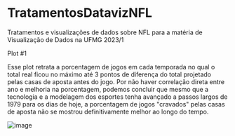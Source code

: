 # TratamentosDatavizNFL
Tratamentos e visualizações de dados sobre NFL para a matéria de Visualização de Dados na UFMG 2023/1

Plot #1

Esse plot retrata a porcentagem de jogos em cada temporada no qual o total real ficou no máximo até 3 pontos de diferença do total projetado pelas casas de aposta antes do jogo. Por não haver correlação direta entre ano e melhoria na porcentagem, podemos concluir que mesmo que a tecnologia e a modelagem dos esportes tenha avançado a passos largos de 1979 para os dias de hoje, a porcentagem de jogos "cravados" pelas casas de aposta não se mostrou definitivamente melhor ao longo do tempo.

![image](https://github.com/arthurkuahara/TratamentosDatavizNFL/assets/56210323/461ce550-cb1c-43d1-b06e-59295df8d6eb)


